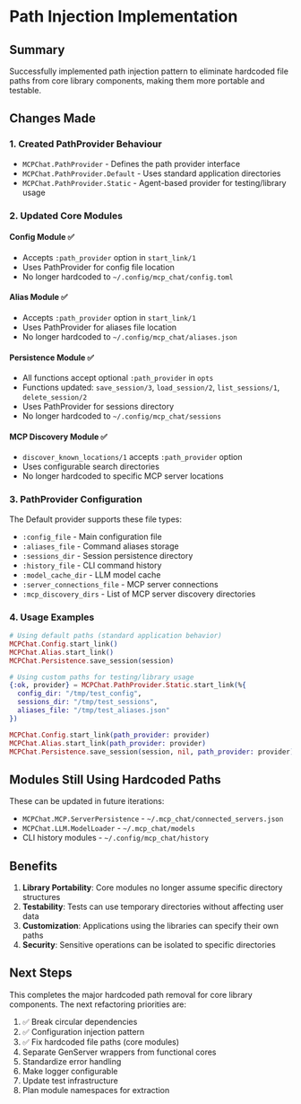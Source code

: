 # Path Injection Implementation

## Summary

Successfully implemented path injection pattern to eliminate hardcoded file paths from core library components, making them more portable and testable.

## Changes Made

### 1. Created PathProvider Behaviour
- `MCPChat.PathProvider` - Defines the path provider interface
- `MCPChat.PathProvider.Default` - Uses standard application directories
- `MCPChat.PathProvider.Static` - Agent-based provider for testing/library usage

### 2. Updated Core Modules

#### Config Module ✅
- Accepts `:path_provider` option in `start_link/1`
- Uses PathProvider for config file location
- No longer hardcoded to `~/.config/mcp_chat/config.toml`

#### Alias Module ✅
- Accepts `:path_provider` option in `start_link/1`
- Uses PathProvider for aliases file location
- No longer hardcoded to `~/.config/mcp_chat/aliases.json`

#### Persistence Module ✅
- All functions accept optional `:path_provider` in `opts`
- Functions updated: `save_session/3`, `load_session/2`, `list_sessions/1`, `delete_session/2`
- Uses PathProvider for sessions directory
- No longer hardcoded to `~/.config/mcp_chat/sessions`

#### MCP Discovery Module ✅
- `discover_known_locations/1` accepts `:path_provider` option
- Uses configurable search directories
- No longer hardcoded to specific MCP server locations

### 3. PathProvider Configuration

The Default provider supports these file types:
- `:config_file` - Main configuration file
- `:aliases_file` - Command aliases storage
- `:sessions_dir` - Session persistence directory
- `:history_file` - CLI command history
- `:model_cache_dir` - LLM model cache
- `:server_connections_file` - MCP server connections
- `:mcp_discovery_dirs` - List of MCP server discovery directories

### 4. Usage Examples

```elixir
# Using default paths (standard application behavior)
MCPChat.Config.start_link()
MCPChat.Alias.start_link()
MCPChat.Persistence.save_session(session)

# Using custom paths for testing/library usage
{:ok, provider} = MCPChat.PathProvider.Static.start_link(%{
  config_dir: "/tmp/test_config",
  sessions_dir: "/tmp/test_sessions",
  aliases_file: "/tmp/test_aliases.json"
})

MCPChat.Config.start_link(path_provider: provider)
MCPChat.Alias.start_link(path_provider: provider)
MCPChat.Persistence.save_session(session, nil, path_provider: provider)
```

## Modules Still Using Hardcoded Paths

These can be updated in future iterations:
- `MCPChat.MCP.ServerPersistence` - `~/.mcp_chat/connected_servers.json`
- `MCPChat.LLM.ModelLoader` - `~/.mcp_chat/models`
- CLI history modules - `~/.config/mcp_chat/history`

## Benefits

1. **Library Portability**: Core modules no longer assume specific directory structures
2. **Testability**: Tests can use temporary directories without affecting user data
3. **Customization**: Applications using the libraries can specify their own paths
4. **Security**: Sensitive operations can be isolated to specific directories

## Next Steps

This completes the major hardcoded path removal for core library components. The next refactoring priorities are:
1. ✅ Break circular dependencies
2. ✅ Configuration injection pattern  
3. ✅ Fix hardcoded file paths (core modules)
4. Separate GenServer wrappers from functional cores
5. Standardize error handling
6. Make logger configurable
7. Update test infrastructure
8. Plan module namespaces for extraction